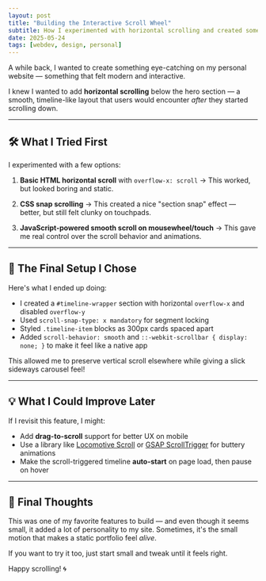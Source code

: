 ```yaml
---
layout: post
title: "Building the Interactive Scroll Wheel"
subtitle: How I experimented with horizontal scrolling and created something slick
date: 2025-05-24
tags: [webdev, design, personal]
---
```


A while back, I wanted to create something eye-catching on my personal website — something that felt modern and interactive.

I knew I wanted to add **horizontal scrolling** below the hero section — a smooth, timeline-like layout that users would encounter *after* they started scrolling down.

---

## 🛠️ What I Tried First

I experimented with a few options:

1. **Basic HTML horizontal scroll** with `overflow-x: scroll`
   → This worked, but looked boring and static.

2. **CSS snap scrolling**
   → This created a nice "section snap" effect — better, but still felt clunky on touchpads.

3. **JavaScript-powered smooth scroll on mousewheel/touch**
   → This gave me real control over the scroll behavior and animations.

---

## 🧪 The Final Setup I Chose

Here's what I ended up doing:

- I created a `#timeline-wrapper` section with horizontal `overflow-x` and disabled `overflow-y`
- Used `scroll-snap-type: x mandatory` for segment locking
- Styled `.timeline-item` blocks as 300px cards spaced apart
- Added `scroll-behavior: smooth` and `::-webkit-scrollbar { display: none; }` to make it feel like a native app

This allowed me to preserve vertical scroll elsewhere while giving a slick sideways carousel feel!

---

## 💡 What I Could Improve Later

If I revisit this feature, I might:

- Add **drag-to-scroll** support for better UX on mobile
- Use a library like [Locomotive Scroll](https://locomotivemtl.github.io/locomotive-scroll/) or [GSAP ScrollTrigger](https://greensock.com/scrolltrigger/) for buttery animations
- Make the scroll-triggered timeline **auto-start** on page load, then pause on hover

---

## 🚀 Final Thoughts

This was one of my favorite features to build — and even though it seems small, it added a lot of personality to my site. Sometimes, it's the small motion that makes a static portfolio feel *alive*.

If you want to try it too, just start small and tweak until it feels right.

Happy scrolling! 🌀
